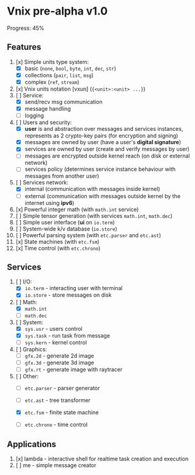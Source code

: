 # Vnix pre-alpha v1.0

Progress: 45%

## Features

1. [x] Simple units type system:
    - [x] basic (`none`, `bool`, `byte`, `int`, `dec`, `str`)
    - [x] collections (`pair`, `list`, `msg`)
    - [x] complex (`ref`, `stream`)
2. [x] Vnix units notation [vxun] (`{<unit>:<unit> ...}`)
3. [ ] Service:
    - [x] send/recv msg communication
    - [x] message handling
    - [ ] logging
4. [ ] Users and security:
    - [x] **user** is and abstraction over messages and services instances, represents as 2 crypto-key pairs (for encryption and signing)
    - [x] messages are owned by user (have a user's **digital signature**)
    - [x] services are owned by user (create and verify messages by user)
    - [ ] messages are encrypted outside kernel reach (on disk or external network)
    - [ ] services policy (determines service instance behaviour with messages from another user)
5. [ ] Services network:
    - [x] internal (communication with messages inside kernel)
    - [ ] external (communication with messages outside kernel by the internet using **ipv6**)
6. [x] Powerful integer math (with `math.int` service)
7. [ ] Simple tensor generation (with services `math.int`, `math.dec`)
8. [ ] Simple user interface (**ui** on `io.term`)
9. [ ] System-wide k/v database (`io.store`)
10. [ ] Powerful parsing system (with `etc.parser` and `etc.ast`)
11. [x] State machines (with `etc.fsm`)
12. [x] Time control (with `etc.chrono`)

## Services

1. [ ] I/O:
    - [x] `io.term` - interacting user with terminal
    - [x] `io.store` - store messages on disk
2. [ ] Math:
    - [x] `math.int`
    - [ ] `math.dec`
3. [ ] System:
    - [x] `sys.usr` - users control
    - [x] `sys.task` - run task from message
    - [ ] `sys.kern` - kernel control
4. [ ] Graphics:
    - [ ] `gfx.2d` - generate 2d image
    - [ ] `gfx.3d` - generate 3d image
    - [ ] `gfx.rt` - generate image with raytracer
5. [ ] Other:
    - [ ] `etc.parser` - parser generator
    - [ ] `etc.ast` - tree transformer
    - [x] `etc.fsm` - finite state machine
    - [ ] `etc.chrono` - time control


## Applications

1. [x] lambda - interactive shell for realtime task creation and execution
2. [ ] me - simple message creator
